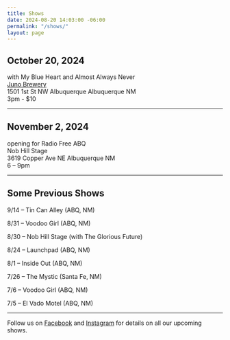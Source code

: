 ```yaml
---
title: Shows
date: 2024-08-20 14:03:00 -06:00
permalink: "/shows/"
layout: page
---
```


## October 20, 2024

<p>with My Blue Heart and Almost Always Never<br/>
<a href="https://junopub.com/">Juno Brewery</a><br/>
1501 1st St NW Albuquerque Albuquerque NM<br/>
3pm - $10</p>

---

## November 2, 2024

<p>opening for Radio Free ABQ<br/>
Nob Hill Stage<br/>
3619 Copper Ave NE Albuquerque NM<br/>
6 – 9pm</p>

---

## Some Previous Shows

9/14 – Tin Can Alley (ABQ, NM)

8/31 – Voodoo Girl (ABQ, NM)

8/30 – Nob Hill Stage (with The Glorious Future)

8/24 – Launchpad (ABQ, NM)

8/1 – Inside Out (ABQ, NM)

7/26 – The Mystic (Santa Fe, NM)

7/6 – Voodoo Girl (ABQ, NM)

7/5 – El Vado Motel (ABQ, NM)

---

<p class="lead">Follow us on <a href="https://www.facebook.com/TheOrdinaryThingsband/">Facebook</a> and <a href="https://www.instagram.com/ordinarythingsband18/">Instagram</a> for details on all our upcoming shows.</p>